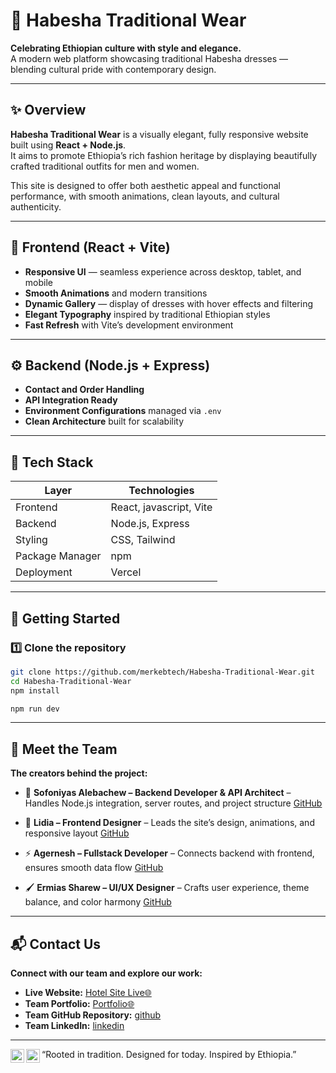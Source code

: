 # 👗 Habesha Traditional Wear

**Celebrating Ethiopian culture with style and elegance.**  
A modern web platform showcasing traditional Habesha dresses — blending cultural pride with contemporary design.

---

## ✨ Overview

**Habesha Traditional Wear** is a visually elegant, fully responsive website built using **React + Node.js**.  
It aims to promote Ethiopia’s rich fashion heritage by displaying beautifully crafted traditional outfits for men and women.

This site is designed to offer both aesthetic appeal and functional performance, with smooth animations, clean layouts, and cultural authenticity.

---

## 🎨 Frontend (React + Vite)
- **Responsive UI** — seamless experience across desktop, tablet, and mobile  
- **Smooth Animations** and modern transitions  
- **Dynamic Gallery** — display of dresses with hover effects and filtering  
- **Elegant Typography** inspired by traditional Ethiopian styles  
- **Fast Refresh** with Vite’s development environment  

---

## ⚙️ Backend (Node.js + Express) 
- **Contact and Order Handling**  
- **API Integration Ready**  
- **Environment Configurations** managed via `.env`  
- **Clean Architecture** built for scalability  

---

## 🧩 Tech Stack

| Layer | Technologies |
|-------|---------------|
| Frontend | React, javascript, Vite |
| Backend | Node.js, Express |
| Styling | CSS, Tailwind |
| Package Manager | npm |
| Deployment | Vercel |

---

## 🚀 Getting Started

### 1️⃣ Clone the repository
```bash
git clone https://github.com/merkebtech/Habesha-Traditional-Wear.git
cd Habesha-Traditional-Wear
npm install
```

```bash
npm run dev
```

---

## 👥 Meet the Team

**The creators behind the project:**

* 🌟 **Sofoniyas Alebachew – Backend Developer & API Architect** – Handles Node.js integration, server routes, and project structure
  [GitHub](https://github.com/sofi391)

* 🎨 **Lidia – Frontend Designer** – Leads the site’s design, animations, and responsive layout
  [GitHub](https://github.com/member2)

* ⚡ **Agernesh – Fullstack Developer** – Connects backend with frontend, ensures smooth data flow
  [GitHub](https://github.com/member3)

* 🖌️ **Ermias Sharew – UI/UX Designer** – Crafts user experience, theme balance, and color harmony
  [GitHub](https://github.com/ermizethi)

---

## 📬 Contact Us

**Connect with our team and explore our work:**

- **Live Website:** [Hotel Site Live🌐](https://your-live-site-url.com)
- **Team Portfolio:** [Portfolio🌐](https://your-team-portfolio.com)
- **Team GitHub Repository:** [github](https://github.com/merkebtech)
- **Team LinkedIn:** [linkedin](https://linkedin.com/in/ourteam)

---

“Rooted in tradition. Designed for today. Inspired by Ethiopia.”
[<img align="left" alt="LinkedIn" width="22px" src="https://cdn.jsdelivr.net/npm/simple-icons@v3/icons/linkedin.svg" />][linkedin]
[<img align="left" alt="GitHub" width="22px" src="https://cdn.jsdelivr.net/npm/simple-icons@v3/icons/github.svg" />][github]  

[linkedin]: https://linkedin.com/in/ourteam
[github]: https://github.com/merkebtech